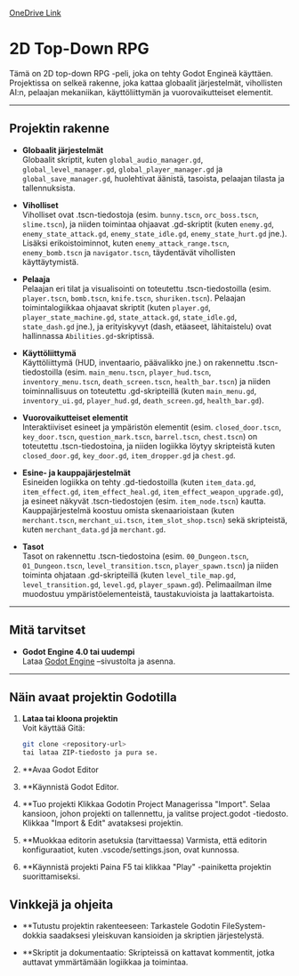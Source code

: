 [OneDrive Link](https://unioulu-my.sharepoint.com/:f:/r/personal/t0nian05_students_oamk_fi/Documents/Opinn%C3%A4ytety%C3%B6%20-%20Arena%20Game?csf=1&web=1&e=YLwJug)

# 2D Top-Down RPG

Tämä on 2D top-down RPG -peli, joka on tehty Godot Engineä käyttäen. Projektissa on selkeä rakenne, joka kattaa globaalit järjestelmät, vihollisten AI:n, pelaajan mekaniikan, käyttöliittymän ja vuorovaikutteiset elementit.

---

## Projektin rakenne

- **Globaalit järjestelmät**  
  Globaalit skriptit, kuten `global_audio_manager.gd`, `global_level_manager.gd`, `global_player_manager.gd` ja `global_save_manager.gd`, huolehtivat äänistä, tasoista, pelaajan tilasta ja tallennuksista.

- **Viholliset**  
  Viholliset ovat .tscn-tiedostoja (esim. `bunny.tscn`, `orc_boss.tscn`, `slime.tscn`), ja niiden toimintaa ohjaavat .gd-skriptit (kuten `enemy.gd`, `enemy_state_attack.gd`, `enemy_state_idle.gd`, `enemy_state_hurt.gd` jne.). Lisäksi erikoistoiminnot, kuten `enemy_attack_range.tscn`, `enemy_bomb.tscn` ja `navigator.tscn`, täydentävät vihollisten käyttäytymistä.

- **Pelaaja**  
  Pelaajan eri tilat ja visualisointi on toteutettu .tscn-tiedostoilla (esim. `player.tscn`, `bomb.tscn`, `knife.tscn`, `shuriken.tscn`). Pelaajan toimintalogiikkaa ohjaavat skriptit (kuten `player.gd`, `player_state_machine.gd`, `state_attack.gd`, `state_idle.gd`, `state_dash.gd` jne.), ja erityiskyvyt (dash, etäaseet, lähitaistelu) ovat hallinnassa `Abilities.gd`-skriptissä.

- **Käyttöliittymä**  
  Käyttöliittymä (HUD, inventaario, päävalikko jne.) on rakennettu .tscn-tiedostoilla (esim. `main_menu.tscn`, `player_hud.tscn`, `inventory_menu.tscn`, `death_screen.tscn`, `health_bar.tscn`) ja niiden toiminnallisuus on toteutettu .gd-skripteillä (kuten `main_menu.gd`, `inventory_ui.gd`, `player_hud.gd`, `death_screen.gd`, `health_bar.gd`).

- **Vuorovaikutteiset elementit**  
  Interaktiiviset esineet ja ympäristön elementit (esim. `closed_door.tscn`, `key_door.tscn`, `question_mark.tscn`, `barrel.tscn`, `chest.tscn`) on toteutettu .tscn-tiedostoina, ja niiden logiikka löytyy skripteistä kuten `closed_door.gd`, `key_door.gd`, `item_dropper.gd` ja `chest.gd`.

- **Esine- ja kauppajärjestelmät**  
  Esineiden logiikka on tehty .gd-tiedostoilla (kuten `item_data.gd`, `item_effect.gd`, `item_effect_heal.gd`, `item_effect_weapon_upgrade.gd`), ja esineet näkyvät .tscn-tiedostojen (esim. `item_node.tscn`) kautta. Kauppajärjestelmä koostuu omista skenaarioistaan (kuten `merchant.tscn`, `merchant_ui.tscn`, `item_slot_shop.tscn`) sekä skripteistä, kuten `merchant_data.gd` ja `merchant.gd`.

- **Tasot**  
  Tasot on rakennettu .tscn-tiedostoina (esim. `00_Dungeon.tscn`, `01_Dungeon.tscn`, `level_transition.tscn`, `player_spawn.tscn`) ja niiden toiminta ohjataan .gd-skripteillä (kuten `level_tile_map.gd`, `level_transition.gd`, `level.gd`, `player_spawn.gd`). Pelimaailman ilme muodostuu ympäristöelementeistä, taustakuvioista ja laattakartoista.

---

## Mitä tarvitset

- **Godot Engine 4.0 tai uudempi**  
  Lataa [Godot Engine](https://godotengine.org/download) –sivustolta ja asenna.

---

## Näin avaat projektin Godotilla

1. **Lataa tai kloona projektin**  
   Voit käyttää Gitä:
   ```bash
   git clone <repository-url>
   tai lataa ZIP-tiedosto ja pura se.

2. **Avaa Godot Editor
3. **Käynnistä Godot Editor.

4. **Tuo projekti
    Klikkaa Godotin Project Managerissa "Import".
    Selaa kansioon, johon projekti on tallennettu, ja valitse project.godot -tiedosto.
    Klikkaa "Import & Edit" avataksesi projektin.

5. **Muokkaa editorin asetuksia (tarvittaessa)
    Varmista, että editorin konfiguraatiot, kuten .vscode/settings.json, ovat kunnossa.

6. **Käynnistä projekti
    Paina F5 tai klikkaa "Play" -painiketta projektin suorittamiseksi.

## Vinkkejä ja ohjeita

- **Tutustu projektin rakenteeseen:
    Tarkastele Godotin FileSystem-dokkia saadaksesi yleiskuvan kansioiden ja skriptien järjestelystä.

- **Skriptit ja dokumentaatio:
    Skripteissä on kattavat kommentit, jotka auttavat ymmärtämään logiikkaa ja toimintaa.